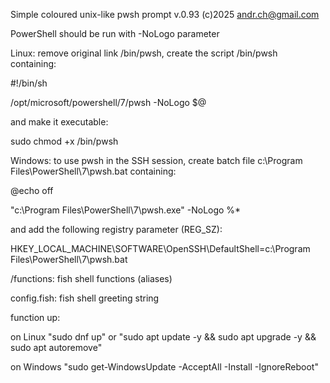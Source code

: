 Simple coloured unix-like pwsh prompt v.0.93 (c)2025 andr.ch@gmail.com

PowerShell should be run with -NoLogo parameter

Linux: remove original link /bin/pwsh, create the script /bin/pwsh containing:

  #!/bin/sh
  
  /opt/microsoft/powershell/7/pwsh -NoLogo $@
  
  
and make it executable:

  sudo chmod +x /bin/pwsh
  

Windows: to use pwsh in the SSH session, create batch file
c:\Program Files\PowerShell\7\pwsh.bat containing:

  @echo off
  
  "c:\Program Files\PowerShell\7\pwsh.exe" -NoLogo %*

and add the following registry parameter (REG_SZ):

  HKEY_LOCAL_MACHINE\SOFTWARE\OpenSSH\DefaultShell=c:\Program Files\PowerShell\7\pwsh.bat

/functions: fish shell functions (aliases)

config.fish: fish shell greeting string

function up:

  on Linux "sudo dnf up" or "sudo apt update -y && sudo apt upgrade -y && sudo apt autoremove"

  on Windows "sudo get-WindowsUpdate -AcceptAll -Install -IgnoreReboot"
